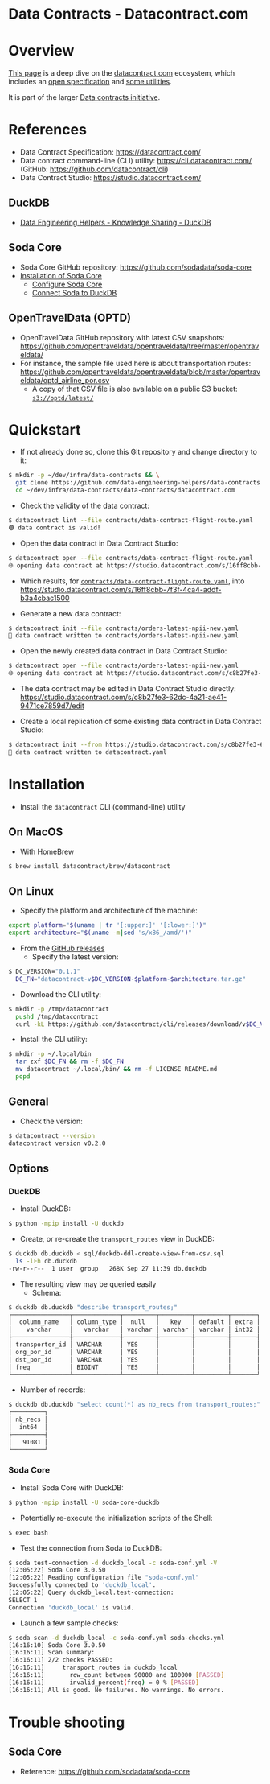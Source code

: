 Data Contracts - Datacontract.com
=================================

# Overview
[This page](https://github.com/data-engineering-helpers/data-contracts/blob/main/datacontract.com/README.md)
is a deep dive on the [datacontract.com](https://datacontract.com/) ecosystem,
which includes an
[open specification](https://datacontract.com/) and
[some utilities](https://cli.datacontract.com/).

It is part of the larger
[Data contracts initiative](https://github.com/data-engineering-helpers/data-contracts).

# References
* Data Contract Specification: https://datacontract.com/
* Data contract command-line (CLI) utility:
  https://cli.datacontract.com/ (GitHub: https://github.com/datacontract/cli)
* Data Contract Studio: https://studio.datacontract.com/

## DuckDB
* [Data Engineering Helpers - Knowledge Sharing - DuckDB](https://github.com/data-engineering-helpers/ks-cheat-sheets/blob/main/db/duckdb/README.md)

## Soda Core
* Soda Core GitHub repository: https://github.com/sodadata/soda-core
* [Installation of Soda Core](https://github.com/sodadata/soda-core/blob/main/docs/installation.md)
  + [Configure Soda Core](https://github.com/sodadata/soda-core/blob/main/docs/configuration.md)
  + [Connect Soda to DuckDB](https://docs.soda.io/soda/connect-duckdb.html)

## OpenTravelData (OPTD)
* OpenTravelData GitHub repository with latest CSV snapshots:
  https://github.com/opentraveldata/opentraveldata/tree/master/opentraveldata/
* For instance, the sample file used here is about transportation routes:
  https://github.com/opentraveldata/opentraveldata/blob/master/opentraveldata/optd_airline_por.csv
  - A copy of that CSV file is also available on a public S3 bucket:
    [`s3://optd/latest/`](https://s3.console.aws.amazon.com/s3/buckets/optd?region=eu-west-1&tab=objects)

# Quickstart
* If not already done so, clone this Git repository and change directory to it:
```bash
$ mkdir -p ~/dev/infra/data-contracts && \
  git clone https://github.com/data-engineering-helpers/data-contracts.git ~/dev/infra/data-contracts/data-contracts && \
  cd ~/dev/infra/data-contracts/data-contracts/datacontract.com
```

* Check the validity of the data contract:
```bash
$ datacontract lint --file contracts/data-contract-flight-route.yaml
🟢 data contract is valid!
```

* Open the data contract in Data Contract Studio:
```bash
$ datacontract open --file contracts/data-contract-flight-route.yaml
🌐 opening data contract at https://studio.datacontract.com/s/16ff8cbb-7f3f-4ca4-addf-b3a4cbac1500
```
  + Which results, for
    [`contracts/data-contract-flight-route.yaml`](https://github.com/data-engineering-helpers/data-contracts/tree/main/datacontract.com/contracts/data-contract-flight-route.yaml),
	into
    https://studio.datacontract.com/s/16ff8cbb-7f3f-4ca4-addf-b3a4cbac1500

* Generate a new data contract:
```bash
$ datacontract init --file contracts/orders-latest-npii-new.yaml
📄 data contract written to contracts/orders-latest-npii-new.yaml
```

* Open the newly created data contract in Data Contract Studio:
```bash
$ datacontract open --file contracts/orders-latest-npii-new.yaml
🌐 opening data contract at https://studio.datacontract.com/s/c8b27fe3-62dc-4a21-ae41-9471ce7859d7
```

* The data contract may be edited in Data Contract Studio directly:
  https://studio.datacontract.com/s/c8b27fe3-62dc-4a21-ae41-9471ce7859d7/edit

* Create a local replication of some existing data contract in
  Data Contract Studio:
```bash
$ datacontract init --from https://studio.datacontract.com/s/c8b27fe3-62dc-4a21-ae41-9471ce7859d7.yaml
📄 data contract written to datacontract.yaml
```

# Installation
* Install the `datacontract` CLI (command-line) utility

## On MacOS
* With HomeBrew
```bash
$ brew install datacontract/brew/datacontract
```

## On Linux
* Specify the platform and architecture of the machine:
```bash
export platform="$(uname | tr '[:upper:]' '[:lower:]')"
export architecture="$(uname -m|sed 's/x86_/amd/')"
```

* From the [GitHub releases](https://github.com/datacontract/cli/releases)
  + Specify the latest version:
```bash
$ DC_VERSION="0.1.1"
  DC_FN="datacontract-v$DC_VERSION-$platform-$architecture.tar.gz"
```
  + Download the CLI utility:
```bash
$ mkdir -p /tmp/datacontract
  pushd /tmp/datacontract
  curl -kL https://github.com/datacontract/cli/releases/download/v$DC_VERSION/$DC_FN -o $DC_FN
```
  + Install the CLI utility:
```bash
$ mkdir -p ~/.local/bin
  tar zxf $DC_FN && rm -f $DC_FN
  mv datacontract ~/.local/bin/ && rm -f LICENSE README.md
  popd
```

## General
* Check the version:
```bash
$ datacontract --version
datacontract version v0.2.0
```

## Options

### DuckDB
* Install DuckDB:
```bash
$ python -mpip install -U duckdb
```

* Create, or re-create the `transport_routes` view in DuckDB:
```bash
$ duckdb db.duckdb < sql/duckdb-ddl-create-view-from-csv.sql
  ls -lFh db.duckdb
-rw-r--r--  1 user  group   268K Sep 27 11:39 db.duckdb
```

* The resulting view may be queried easily
  + Schema:
```bash
$ duckdb db.duckdb "describe transport_routes;"
┌────────────────┬─────────────┬─────────┬─────────┬─────────┬───────┐
│  column_name   │ column_type │  null   │   key   │ default │ extra │
│    varchar     │   varchar   │ varchar │ varchar │ varchar │ int32 │
├────────────────┼─────────────┼─────────┼─────────┼─────────┼───────┤
│ transporter_id │ VARCHAR     │ YES     │         │         │       │
│ org_por_id     │ VARCHAR     │ YES     │         │         │       │
│ dst_por_id     │ VARCHAR     │ YES     │         │         │       │
│ freq           │ BIGINT      │ YES     │         │         │       │
└────────────────┴─────────────┴─────────┴─────────┴─────────┴───────┘
```
  + Number of records:
```bash
$ duckdb db.duckdb "select count(*) as nb_recs from transport_routes;"
┌─────────┐
│ nb_recs │
│  int64  │
├─────────┤
│   91081 │
└─────────┘
```

### Soda Core
* Install Soda Core with DuckDB:
```bash
$ python -mpip install -U soda-core-duckdb
```

* Potentially re-execute the initialization scripts of the Shell:
```bash
$ exec bash
```

* Test the connection from Soda to DuckDB:
```bash
$ soda test-connection -d duckdb_local -c soda-conf.yml -V
[12:05:22] Soda Core 3.0.50
[12:05:22] Reading configuration file "soda-conf.yml"
Successfully connected to 'duckdb_local'.
[12:05:22] Query duckdb_local.test-connection:
SELECT 1
Connection 'duckdb_local' is valid.
```

* Launch a few sample checks:
```bash
$ soda scan -d duckdb_local -c soda-conf.yml soda-checks.yml
[16:16:10] Soda Core 3.0.50
[16:16:11] Scan summary:
[16:16:11] 2/2 checks PASSED: 
[16:16:11]     transport_routes in duckdb_local
[16:16:11]       row_count between 90000 and 100000 [PASSED]
[16:16:11]       invalid_percent(freq) = 0 % [PASSED]
[16:16:11] All is good. No failures. No warnings. No errors.
```

# Trouble shooting

## Soda Core
* Reference: https://github.com/sodadata/soda-core
